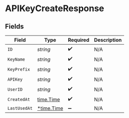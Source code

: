 # APIKeyCreateResponse


## Fields

| Field                                      | Type                                       | Required                                   | Description                                |
| ------------------------------------------ | ------------------------------------------ | ------------------------------------------ | ------------------------------------------ |
| `ID`                                       | *string*                                   | :heavy_check_mark:                         | N/A                                        |
| `KeyName`                                  | *string*                                   | :heavy_check_mark:                         | N/A                                        |
| `KeyPrefix`                                | *string*                                   | :heavy_check_mark:                         | N/A                                        |
| `APIKey`                                   | *string*                                   | :heavy_check_mark:                         | N/A                                        |
| `UserID`                                   | *string*                                   | :heavy_check_mark:                         | N/A                                        |
| `CreatedAt`                                | [time.Time](https://pkg.go.dev/time#Time)  | :heavy_check_mark:                         | N/A                                        |
| `LastUsedAt`                               | [*time.Time](https://pkg.go.dev/time#Time) | :heavy_minus_sign:                         | N/A                                        |